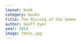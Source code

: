 ```yaml
---
layout: book
category: books
title: The Missing of the Somme
author: Geoff Dyer
year: 2014
image: tmots.jpg
---
```

